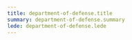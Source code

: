 ```yaml
---
title: department-of-defense.title
summary: department-of-defense.summary
lede: department-of-defense.lede
---
```

